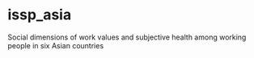 # issp_asia
Social dimensions of work values and subjective health among working people in six Asian countries

